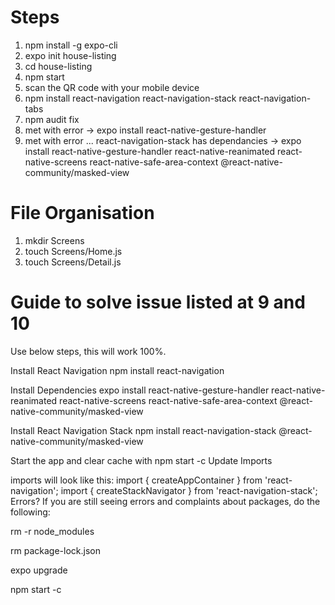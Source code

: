 # Steps
1.  npm install -g expo-cli
2.  expo init house-listing
3.  cd house-listing
4.  npm start
5.  scan the QR code with your mobile device
6.  npm install react-navigation react-navigation-stack react-navigation-tabs
7.  npm audit fix
9.  met with error
    -> expo install react-native-gesture-handler
10. met with error ... react-navigation-stack has dependancies
    -> expo install react-native-gesture-handler react-native-reanimated react-native-screens react-native-safe-area-context @react-native-community/masked-view

# File Organisation
1.  mkdir Screens
2.  touch Screens/Home.js
3.  touch Screens/Detail.js


# Guide to solve issue listed at 9 and 10
Use below steps, this will work 100%.

Install React Navigation
npm install react-navigation

Install Dependencies
expo install react-native-gesture-handler react-native-reanimated react-native-screens react-native-safe-area-context @react-native-community/masked-view

Install React Navigation Stack
npm install react-navigation-stack @react-native-community/masked-view

Start the app and clear cache with npm start -c
Update Imports

imports  will  look like this:
import { createAppContainer } from 'react-navigation';
import { createStackNavigator } from 'react-navigation-stack';
Errors? If you are still seeing errors and complaints about packages, do the following:

rm -r node_modules

rm package-lock.json

expo upgrade

npm start -c